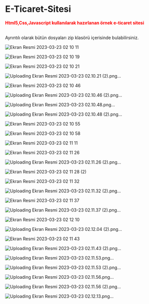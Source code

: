 # E-Ticaret-Sitesi
<b style="color:red;">Html5,Css,Javascript kullanılarak hazırlanan örnek e-ticaret sitesi</b><br><br>

<p>Ayrıntılı olarak bütün dosyaları zip klasörü içerisinde bulabilirsiniz.</p>

![Ekran Resmi 2023-03-23 02 10 11](https://user-images.githubusercontent.com/80462839/227059096-48f94c65-1604-49a6-89cf-3587a85cf356.png)


![Ekran Resmi 2023-03-23 02 10 19](https://user-images.githubusercontent.com/80462839/227059205-e16a5dd9-ff0f-4248-8cc7-5d34c3e50b2e.png)


![Ekran Resmi 2023-03-23 02 10 21](https://user-images.githubusercontent.com/80462839/227059223-2f77029b-5b9b-4987-8be9-447ebb1e60e7.png)

![Uploading Ekran Resmi 2023-03-23 02.10.21 (2).png…]()

![Ekran Resmi 2023-03-23 02 10 46](https://user-images.githubusercontent.com/80462839/227059259-44f58457-3cac-4cc2-8535-67a75b8e2e7b.png)

![Uploading Ekran Resmi 2023-03-23 02.10.46 (2).png…]()

![Uploading Ekran Resmi 2023-03-23 02.10.48.png…]()

![Uploading Ekran Resmi 2023-03-23 02.10.48 (2).png…]()

![Ekran Resmi 2023-03-23 02 10 55](https://user-images.githubusercontent.com/80462839/227059331-a3676fe8-8316-4c05-a9af-9779f46b9d93.png)


![Ekran Resmi 2023-03-23 02 10 58](https://user-images.githubusercontent.com/80462839/227059357-154ea33f-8d4c-49c8-a61c-bd06fe66ad8e.png)


![Ekran Resmi 2023-03-23 02 11 11](https://user-images.githubusercontent.com/80462839/227059365-791ae7bc-d8e1-41e1-98fc-81085826cc93.png)


![Ekran Resmi 2023-03-23 02 11 26](https://user-images.githubusercontent.com/80462839/227059384-6f70e205-c5eb-45d9-907e-77ba4d0589b7.png)


![Uploading Ekran Resmi 2023-03-23 02.11.26 (2).png…]()



![Ekran Resmi 2023-03-23 02 11 28 (2)](https://user-images.githubusercontent.com/80462839/227059413-9d63498e-1685-467d-8d16-ec3637b3b145.png)

![Ekran Resmi 2023-03-23 02 11 32](https://user-images.githubusercontent.com/80462839/227059418-d9c1fd06-59ee-4e0b-b148-9675ceee2fd3.png)


![Uploading Ekran Resmi 2023-03-23 02.11.32 (2).png…]()

![Ekran Resmi 2023-03-23 02 11 37](https://user-images.githubusercontent.com/80462839/227059435-d9f77b04-41b1-4830-8480-891ff3bb3653.png)


![Uploading Ekran Resmi 2023-03-23 02.11.37 (2).png…]()


![Ekran Resmi 2023-03-23 02 12 10](https://user-images.githubusercontent.com/80462839/227059446-1ef39062-3b45-4269-9e73-2097a12817bf.png)

![Uploading Ekran Resmi 2023-03-23 02.12.04 (2).png…]()

![Ekran Resmi 2023-03-23 02 11 43](https://user-images.githubusercontent.com/80462839/227059456-a2676261-08d1-4acc-b2b8-c44d5a6dcfb9.png)

![Uploading Ekran Resmi 2023-03-23 02.11.43 (2).png…]()

![Uploading Ekran Resmi 2023-03-23 02.11.53.png…]()

![Uploading Ekran Resmi 2023-03-23 02.11.53 (2).png…]()

![Uploading Ekran Resmi 2023-03-23 02.11.56.png…]()

![Uploading Ekran Resmi 2023-03-23 02.11.56 (2).png…]()

![Uploading Ekran Resmi 2023-03-23 02.12.13.png…]()






